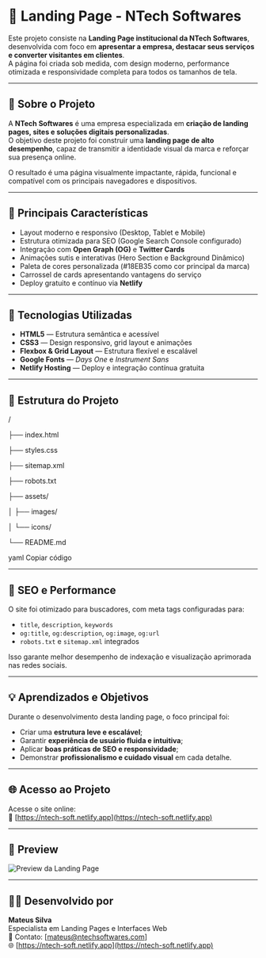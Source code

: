 # 🚀 Landing Page - NTech Softwares

Este projeto consiste na **Landing Page institucional da NTech Softwares**, desenvolvida com foco em **apresentar a empresa, destacar seus serviços e converter visitantes em clientes**.  
A página foi criada sob medida, com design moderno, performance otimizada e responsividade completa para todos os tamanhos de tela.

---

## 🧠 Sobre o Projeto

A **NTech Softwares** é uma empresa especializada em **criação de landing pages, sites e soluções digitais personalizadas**.  
O objetivo deste projeto foi construir uma **landing page de alto desempenho**, capaz de transmitir a identidade visual da marca e reforçar sua presença online.

O resultado é uma página visualmente impactante, rápida, funcional e compatível com os principais navegadores e dispositivos.

---

## 🎨 Principais Características

- Layout moderno e responsivo (Desktop, Tablet e Mobile)  
- Estrutura otimizada para SEO (Google Search Console configurado)  
- Integração com **Open Graph (OG)** e **Twitter Cards**  
- Animações sutis e interativas (Hero Section e Background Dinâmico)  
- Paleta de cores personalizada (#18EB35 como cor principal da marca)  
- Carrossel de cards apresentando vantagens do serviço  
- Deploy gratuito e contínuo via **Netlify**  

---

## 🧱 Tecnologias Utilizadas

- **HTML5** — Estrutura semântica e acessível  
- **CSS3** — Design responsivo, grid layout e animações  
- **Flexbox & Grid Layout** — Estrutura flexível e escalável  
- **Google Fonts** — *Days One* e *Instrument Sans*  
- **Netlify Hosting** — Deploy e integração contínua gratuita  

---

## 📁 Estrutura do Projeto

/

├── index.html

├── styles.css

├── sitemap.xml

├── robots.txt

├── assets/

│ ├── images/

│ └── icons/

└── README.md

yaml
Copiar código

---

## 🧭 SEO e Performance

O site foi otimizado para buscadores, com meta tags configuradas para:
- `title`, `description`, `keywords`  
- `og:title`, `og:description`, `og:image`, `og:url`  
- `robots.txt` e `sitemap.xml` integrados  

Isso garante melhor desempenho de indexação e visualização aprimorada nas redes sociais.

---

## 💡 Aprendizados e Objetivos

Durante o desenvolvimento desta landing page, o foco principal foi:
- Criar uma **estrutura leve e escalável**;  
- Garantir **experiência de usuário fluida e intuitiva**;  
- Aplicar **boas práticas de SEO e responsividade**;  
- Demonstrar **profissionalismo e cuidado visual** em cada detalhe.

---

## 🌐 Acesso ao Projeto

Acesse o site online:  
🔗 [https://ntech-soft.netlify.app](https://ntech-soft.netlify.app)

---

## 📸 Preview

![Preview da Landing Page](./assets/images/preview.png)

---

## 🧑‍💻 Desenvolvido por

**Mateus Silva**  
Especialista em Landing Pages e Interfaces Web  
📩 Contato: [mateus@ntechsoftwares.com]  
🌐 [https://ntech-soft.netlify.app](https://ntech-soft.netlify.app)
